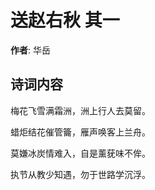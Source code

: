 # 送赵右秋  其一

**作者**: 华岳

## 诗词内容

梅花飞雪满霜洲，洲上行人去莫留。

蜡炬结花催管籥，雁声唤客上兰舟。

莫嫌冰炭情难入，自是薰莸味不侔。

执节从教少知遇，勿于世路学沉浮。

